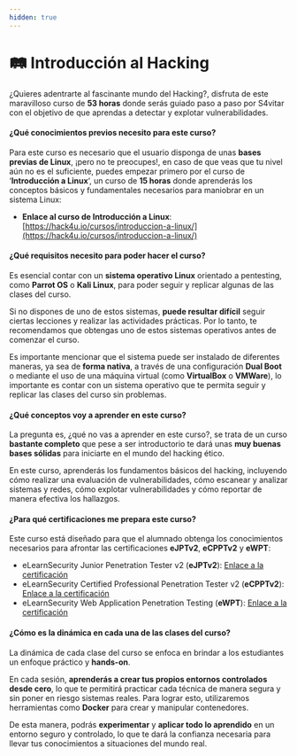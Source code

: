 ```yaml
---
hidden: true
---
```


# 🛤️ Introducción al Hacking

¿Quieres adentrarte al fascinante mundo del Hacking?, disfruta de este maravilloso curso de **53 horas** donde serás guiado paso a paso por S4vitar con el objetivo de que aprendas a detectar y explotar vulnerabilidades.

#### ¿Qué conocimientos previos necesito para este curso?

Para este curso es necesario que el usuario disponga de unas **bases previas de Linux**, ¡pero no te preocupes!, en caso de que veas que tu nivel aún no es el suficiente, puedes empezar primero por el curso de ‘**Introducción a Linux**‘, un curso de **15 horas** donde aprenderás los conceptos básicos y fundamentales necesarios para maniobrar en un sistema Linux:

* **Enlace al curso de Introducción a Linux**: [https://hack4u.io/cursos/introduccion-a-linux/](https://hack4u.io/cursos/introduccion-a-linux/)

#### ¿Qué requisitos necesito para poder hacer el curso?

Es esencial contar con un **sistema operativo Linux** orientado a pentesting, como **Parrot OS** o **Kali Linux**, para poder seguir y replicar algunas de las clases del curso.

Si no dispones de uno de estos sistemas, **puede resultar difícil** seguir ciertas lecciones y realizar las actividades prácticas. Por lo tanto, te recomendamos que obtengas uno de estos sistemas operativos antes de comenzar el curso.

Es importante mencionar que el sistema puede ser instalado de diferentes maneras, ya sea de **forma nativa**, a través de una configuración **Dual Boot** o mediante el uso de una máquina virtual (como **VirtualBox** o **VMWare**), lo importante es contar con un sistema operativo que te permita seguir y replicar las clases del curso sin problemas.

#### ¿Qué conceptos voy a aprender en este curso?

La pregunta es, ¿qué no vas a aprender en este curso?, se trata de un curso **bastante completo** que pese a ser introductorio te dará unas **muy buenas bases sólidas** para iniciarte en el mundo del hacking ético.

En este curso, aprenderás los fundamentos básicos del hacking, incluyendo cómo realizar una evaluación de vulnerabilidades, cómo escanear y analizar sistemas y redes, cómo explotar vulnerabilidades y cómo reportar de manera efectiva los hallazgos.

#### ¿Para qué certificaciones me prepara este curso?

Este curso está diseñado para que el alumnado obtenga los conocimientos necesarios para afrontar las certificaciones **eJPTv2**, **eCPPTv2** y **eWPT**:

* eLearnSecurity Junior Penetration Tester v2 (**eJPTv2**): [Enlace a la certificación](https://ine.com/learning/certifications/internal/elearnsecurity-junior-penetration-tester-v2)
* eLearnSecurity Certified Professional Penetration Tester v2 (**eCPPTv2**): [Enlace a la certificación](https://elearnsecurity.com/product/ecpptv2-certification/)
* eLearnSecurity Web Application Penetration Testing (**eWPT**): [Enlace a la certificación](https://elearnsecurity.com/product/ewpt-certification/)

#### ¿Cómo es la dinámica en cada una de las clases del curso?

La dinámica de cada clase del curso se enfoca en brindar a los estudiantes un enfoque práctico y **hands-on**.

En cada sesión, **aprenderás a crear tus propios entornos controlados desde cero**, lo que te permitirá practicar cada técnica de manera segura y sin poner en riesgo sistemas reales. Para lograr esto, utilizaremos herramientas como **Docker** para crear y manipular contenedores.

De esta manera, podrás **experimentar** y **aplicar todo lo aprendido** en un entorno seguro y controlado, lo que te dará la confianza necesaria para llevar tus conocimientos a situaciones del mundo real.
